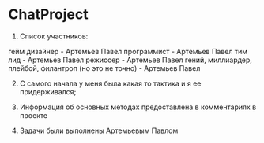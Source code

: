 # ChatProject
1) Список участников:

гейм дизайнер - Артемьев Павел
программист - Артемьев Павел
тим лид - Артемьев Павел
режиссер - Артемьев Павел
гений, миллиардер, плейбой, филантроп (но это не точно) - Артемьев Павел

2) С самого начала у меня была какая то тактика и я ее придерживался;

3) Информация об основных методах предоставлена в комментариях в проекте

4) Задачи были выполнены Артемьевым Павлом
